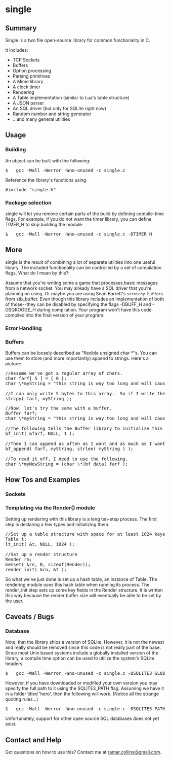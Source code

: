 # single

## Summary
<p>
Single is a two file open-source library for common functionality in C.

It includes:
<ul>
<li>TCP Sockets</li>
<li>Buffers</li>
<li>Option processing</li>
<li>Parsing primitives</li>
<li>A Mime library</li>
<li>A clock timer</li>
<li>Rendering</li>
<li>A Table implementation (similar to Lua's table structure)</li>
<li>A JSON parser</li>
<li>An SQL driver (but only for SQLite right now)</li>
<li>Random number and string generator</li>
<li>...and many general utilities</li>
</ul>
</p>



## Usage

### Building
<p>
An object can be built with the following:
<pre>
$	gcc -Wall -Werror -Wno-unused -c single.c  
</pre>

Reference the library's functions using 
<pre>
#include "single.h"
</pre>
</p>



### Package selection 
<p>
single will let you remove certain parts of the build by defining compile-time flags.  For example, if you do not want
the timer library, you can define TIMER_H to skip building the module. 
<pre>
$	gcc -Wall -Werror -Wno-unused -c single.c -DTIMER_H
</pre>
</p>



## More

single is the result of combining a lot of separate utilities into one useful library.  The included functionality can be controlled by a set of compilation flags.  What do I mean by this?:

Assume that you're writing some a game that processes basic messages from a network socket.  You may already have a SQL driver that you're planning on using.  Or maybe you are using Sean Barrett's `stretchy buffers` from stb_buffer.   Even though this library includes an implementation of both of those--they can be disabled by specifying the flags -DBUFF_H and -DSQROOGE_H during compilation.  Your program won't have this code compiled into the final version of your program.



### Error Handling


### Buffers

Buffers can be loosely described as "flexible unsigned char \*"s.  You can use them to store (and more importantly) append to strings.  Here's a picture:

<pre>
//Assume we've got a regular array of chars. 
char farf[ 5 ] = { 0 };
char \*myString = "this string is way too long and will cause a crash..." ;

//I can only write 5 bytes to this array.  So if I write the following, I've got a buffer overflow.
strcpy( farf, myString ); 
</pre>

<pre>
//Now, let's try the same with a buffer.
Buffer farf;
char \*myString = "this string is way too long and will cause a crash..." ;

//The following tells the Buffer library to initialize this structure dynamically.
bf_init( &farf, NULL, 1 );  

//Then I can append as often as I want and as much as I want.
bf_append( farf, myString, strlen( myString ) );

//To read it off, I need to use the following.
char \*myNewString = (char \*)bf_data( farf );
</pre>




## How Tos and Examples


### Sockets

### Templating via the Render() module 

Setting up rendering with this library is a long ten-step process.     The first step is declaring a few types and initializing them.

<pre>
//Set up a table structure with space for at least 1024 keys
Table t;
lt_init( &t, NULL, 1024 );

//Set up a render structure
Render rn;
memset( &rn, 0, sizeof(Render));
render_init( &rn, &t );
</pre>

So what we've just done is set up a hash table, an instance of Table.  The rendering module uses this hash table when running its process.  The render_init step sets up some key fields in the Render structure.   It is written this way because the render buffer size will eventually be able to be set by the user.









## Caveats / Bugs

### Database
<p> 
Note, that the library ships a version of SQLite.  However, it is not the newest and really should be removed since this code is not really part of the base.   Since most Unix based systems include a globally installed version of the library, a compile time option can be used to utilize the system's SQLite headers. 
 
<pre>
$	gcc -Wall -Werror -Wno-unused -c single.c -DSQLITE3_GLOBAL
</pre>

However, if you have downloaded or modified your own version you may specify the full path to it using the SQLITE3_PATH flag.  Assuming we have it in a folder titled 'hero', then the following will work.  (Notice all the strange quoting rules...)
<pre>
$	gcc -Wall -Werror -Wno-unused -c single.c -DSQLITE3_PATH="\"hero/sqlite3.h\""
</pre>

Unfortunately, support for other open source SQL databases does not yet exist.
</p> 


## Contact and Help
Got questions on how to use this?  Contact me at ramar.collins@gmail.com.
